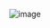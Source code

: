 ![image](https://github.com/MalinaTeodoraAlbu/Supply-Activity/assets/107119549/a2cf99af-30ff-44fb-af02-777baecaeb1d)
